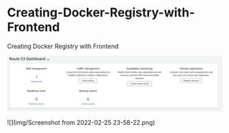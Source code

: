 # Creating-Docker-Registry-with-Frontend
Creating Docker Registry with Frontend


![alt text](https://github.com/SuryakiranSubramaniam/Creating-Docker-Registry-with-Frontend/blob/main/img/Screenshot%20from%202022-02-25%2023-58-22.png)

![](img/Screenshot from 2022-02-25 23-58-22.png)
